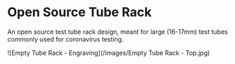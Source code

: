 # Open Source Tube Rack
 An open source test tube rack design, meant for large (16-17mm) test tubes commonly used for coronavirus testing.

![Empty Tube Rack - Engraving](/images/Empty Tube Rack - Top.jpg)